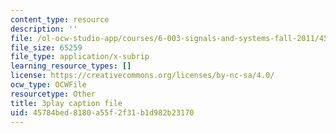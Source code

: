 ```yaml
---
content_type: resource
description: ''
file: /ol-ocw-studio-app/courses/6-003-signals-and-systems-fall-2011/45784bed8180a55f2f31b1d982b23170_1El4znkRH0g.srt
file_size: 65259
file_type: application/x-subrip
learning_resource_types: []
license: https://creativecommons.org/licenses/by-nc-sa/4.0/
ocw_type: OCWFile
resourcetype: Other
title: 3play caption file
uid: 45784bed-8180-a55f-2f31-b1d982b23170
---
```

